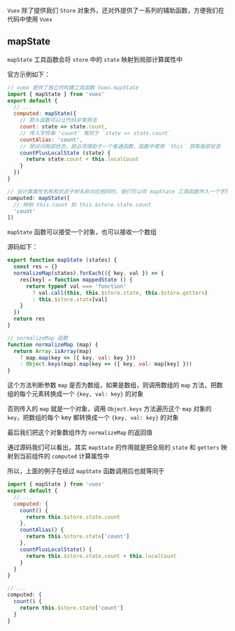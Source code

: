 `Vuex` 除了提供我们 `Store` 对象外，还对外提供了一系列的辅助函数，方便我们在代码中使用 `Vuex`

## mapState

`mapState` 工具函数会将 `store` 中的 `state` 映射到局部计算属性中

官方示例如下：

```js
// vuex 提供了独立的构建工具函数 Vuex.mapState
import { mapState } from 'vuex'
export default {
  // ...
  computed: mapState({
    // 箭头函数可以让代码非常简洁
    count: state => state.count,
    // 传入字符串 'count' 等同于 `state => state.count`
    countAlias: 'count',
    // 想访问局部状态，就必须借助于一个普通函数，函数中使用 `this` 获取局部状态
    countPlusLocalState (state) {
      return state.count + this.localCount
    }
  })
}

// 当计算属性名称和状态子树名称对应相同时，我们可以向 mapState 工具函数传入一个字符串数组
computed: mapState([
  // 映射 this.count 到 this.$store.state.count
  'count'
])
```

`mapState` 函数可以接受一个对象，也可以接收一个数组

源码如下：

```js
export function mapState (states) {
  const res = {}
  normalizeMap(states).forEach(({ key, val }) => {
    res[key] = function mappedState () {
      return typeof val === 'function'
        ? val.call(this, this.$store.state, this.$store.getters)
        : this.$store.state[val]
    }
  })
  return res
}

// normalizeMap 函数
function normalizeMap (map) {
  return Array.isArray(map)
    ? map.map(key => ({ key, val: key }))
    : Object.keys(map).map(key => ({ key, val: map[key] }))
}
```

这个方法判断参数 `map` 是否为数组，如果是数组，则调用数组的 `map` 方法，把数组的每个元素转换成一个 `{key, val: key}` 的对象

否则传入的 `map` 就是一个对象，调用 `Object.keys` 方法遍历这个 `map` 对象的 `key`，把数组的每个 key 都转换成一个 `{key, val: key}` 的对象

最后我们把这个对象数组作为 `normalizeMap` 的返回值

通过源码我们可以看出，其实 `mapState` 的作用就是把全局的 `state` 和 `getters` 映射到当前组件的 `computed` 计算属性中

所以，上面的例子在经过 `mapState` 函数调用后也就等同于

```js
import { mapState } from 'vuex'
export default {
  // ...
  computed: {
    count() {
      return this.$store.state.count
    },
    countAlias() {
      return this.$store.state['count']
    },
    countPlusLocalState() {
      return this.$store.state.count + this.localCount
    }
  }
}

// ...
computed: {
  count() {
    return this.$store.state['count']
  }
}
```

